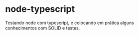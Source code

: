 # node-typescript

Testando node com typescript, e colocando em prática alguns conhecimentos com SOLID e testes.
